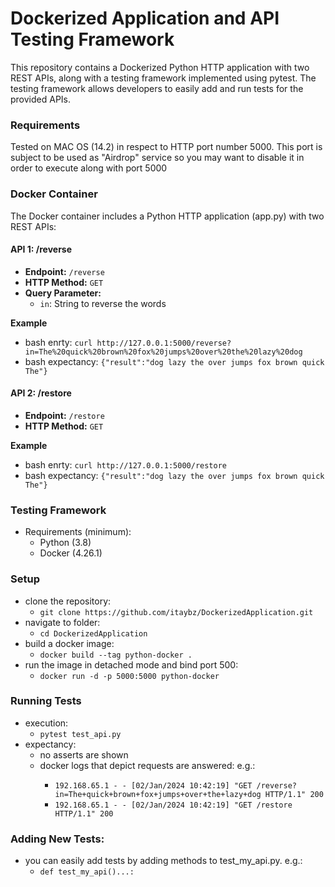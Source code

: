 # Dockerized Application and API Testing Framework

This repository contains a Dockerized Python HTTP application with two REST APIs, along with a testing framework implemented using pytest. 
The testing framework allows developers to easily add and run tests for the provided APIs.

### Requirements ###

Tested on MAC OS (14.2) in respect to HTTP port number 5000.
This port is subject to be used as "Airdrop" service so you may want to disable it in order to execute along with port 5000

### Docker Container ###

The Docker container includes a Python HTTP application (app.py) with two REST APIs:

#### API 1: /reverse

- **Endpoint:** `/reverse`
- **HTTP Method:** `GET`
- **Query Parameter:**
  - `in`: String to reverse the words

**Example**
- bash enrty: ```curl http://127.0.0.1:5000/reverse?in=The%20quick%20brown%20fox%20jumps%20over%20the%20lazy%20dog```
- bash expectancy: ```{"result":"dog lazy the over jumps fox brown quick The"}```


#### API 2: /restore

- **Endpoint:** `/restore`
- **HTTP Method:** `GET`

**Example**
- bash enrty: ```curl http://127.0.0.1:5000/restore```
- bash expectancy: ```{"result":"dog lazy the over jumps fox brown quick The"}```


### Testing Framework ###
- Requirements (minimum):
  - Python (3.8)
  - Docker (4.26.1)


### Setup ###
- clone the repository: 
  - ```git clone https://github.com/itaybz/DockerizedApplication.git```
- navigate to folder:
  - ```cd DockerizedApplication```
- build a docker image:
  - ```docker build --tag python-docker .```
- run the image in detached mode and bind port 500:
  - ```docker run -d -p 5000:5000 python-docker```


### Running Tests ###
- execution:
  - ```pytest test_api.py```
- expectancy: 
  - no asserts are shown
  - docker logs <container id> that depict requests are answered: e.g.:
    - ```192.168.65.1 - - [02/Jan/2024 10:42:19] "GET /reverse?in=The+quick+brown+fox+jumps+over+the+lazy+dog HTTP/1.1" 200```
    - ```192.168.65.1 - - [02/Jan/2024 10:42:19] "GET /restore HTTP/1.1" 200```

### Adding New Tests:
 - you can easily add tests by adding methods to test_my_api.py. e.g.:
   - ```def test_my_api()...:```
